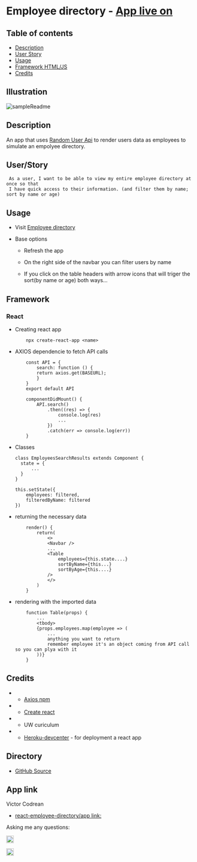 # Employee directory - [App live on](https://react-render-employees.herokuapp.com/)

## Table of contents
- [Description](#Description)
- [User Story](#User/Story)
- [Usage](#Usage)
- [Framework HTML/JS](#Framework)
- [Credits](#Credits)

## Illustration

![sampleReadme](./public/pictures/Illustration.gif)

## Description

An app that uses [Random User Api](https://randomuser.me/) to render users data as employees to simulate an empolyee directory.

## User/Story  
```
 As a user, I want to be able to view my entire employee directory at once so that
 I have quick access to their information. (and filter them by name; sort by name or age)
```

## Usage

* Visit  [Employee directory](https://react-render-employees.herokuapp.com/)

* Base options
  * Refresh the app 

  * On the right side of the navbar you can filter users by name

  * If you click on the table headers with arrow icons that will triger the sort(by name or age) both ways...
## Framework

### React

* Creating react app
    ```
        npx create-react-app <name>
    ```

* AXIOS dependencie to fetch API calls
    ```
        const API = {
            search: function () {
            return axios.get(BASEURL);
            }
        }
        export default API
    ```

    ```
        componentDidMount() {
            API.search()
                .then((res) => {
                    console.log(res)
                    ...
                })
                .catch(err => console.log(err))
        }
    ```

* Classes
    ```
    class EmployeesSearchResults extends Component {
      state = {
          ...
      }
    }

    this.setState({
        employees: filtered,
        filteredByName: filtered
    })

    ```

* returning the necessary data
    ```
        render() {
            return(
                <>
                <Navbar />
                ...
                <Table
                    employees={this.state....}
                    sortByName={this...}
                    sortByAge={this....} 
                />
                </>
            )
        }
    ```
* rendering with the imported data
    ```
        function Table(props) {
            ...
            <tbody>
            {props.employees.map(employee => (
                ...
                anything you want to return
                remember employee it's an object coming from API call so you can plya with it
            ))}
        }
    ```

    
## Credits
 * - [Axios npm](https://www.npmjs.com/package/axios)
 * - [Create react](https://reactjs.org/docs/create-a-new-react-app.html#create-react-app) 
 * - UW curiculum
 * - [Heroku-devcenter](https://blog.heroku.com/deploying-react-with-zero-configuration) - for deployment a react app


## Directory
* [GitHub Source](https://github.com/VictorCodrean/react-render-employees)

## App link
Victor Codrean    
*  [react-employee-directory/app link:](https://react-render-employees.herokuapp.com/)


Asking me any questions:

<a href="mailto:codreanvictor@gmail.com" style="text-decoration:none"><img height="20" src = "https://img.shields.io/badge/Gmail-c14438?&style=for-the-badge&logo=gmail&logoColor=white&style=plastic"></a>

[<img height="20" src="https://img.shields.io/badge/-GitHub-black.svg?&style=for-the-badge&logo=github&logoColor=white&style=plastic"/>](https://github.com/VictorCodrean)

